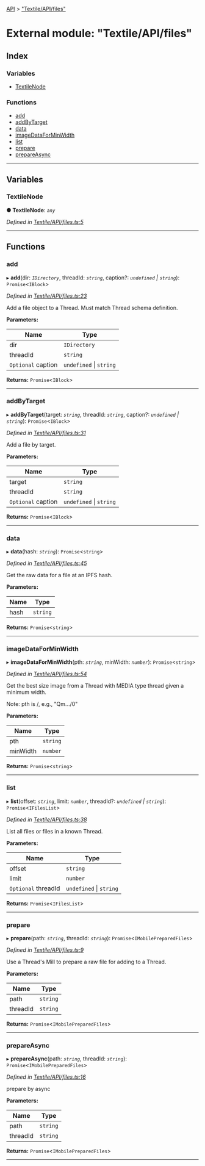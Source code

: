 [API](../README.md) > ["Textile/API/files"](../modules/_textile_api_files_.md)

# External module: "Textile/API/files"

## Index

### Variables

* [TextileNode](_textile_api_files_.md#textilenode)

### Functions

* [add](_textile_api_files_.md#add)
* [addByTarget](_textile_api_files_.md#addbytarget)
* [data](_textile_api_files_.md#data)
* [imageDataForMinWidth](_textile_api_files_.md#imagedataforminwidth)
* [list](_textile_api_files_.md#list)
* [prepare](_textile_api_files_.md#prepare)
* [prepareAsync](_textile_api_files_.md#prepareasync)

---

## Variables

<a id="textilenode"></a>

###  TextileNode

**● TextileNode**: *`any`*

*Defined in [Textile/API/files.ts:5](https://github.com/textileio/react-native-sdk/blob/912c704/lib/Textile/API/files.ts#L5)*

___

## Functions

<a id="add"></a>

###  add

▸ **add**(dir: *`IDirectory`*, threadId: *`string`*, caption?: *`undefined` \| `string`*): `Promise`<`IBlock`>

*Defined in [Textile/API/files.ts:23](https://github.com/textileio/react-native-sdk/blob/912c704/lib/Textile/API/files.ts#L23)*

Add a file object to a Thread. Must match Thread schema definition.

**Parameters:**

| Name | Type |
| ------ | ------ |
| dir | `IDirectory` |
| threadId | `string` |
| `Optional` caption | `undefined` \| `string` |

**Returns:** `Promise`<`IBlock`>

___
<a id="addbytarget"></a>

###  addByTarget

▸ **addByTarget**(target: *`string`*, threadId: *`string`*, caption?: *`undefined` \| `string`*): `Promise`<`IBlock`>

*Defined in [Textile/API/files.ts:31](https://github.com/textileio/react-native-sdk/blob/912c704/lib/Textile/API/files.ts#L31)*

Add a file by target.

**Parameters:**

| Name | Type |
| ------ | ------ |
| target | `string` |
| threadId | `string` |
| `Optional` caption | `undefined` \| `string` |

**Returns:** `Promise`<`IBlock`>

___
<a id="data"></a>

###  data

▸ **data**(hash: *`string`*): `Promise`<`string`>

*Defined in [Textile/API/files.ts:45](https://github.com/textileio/react-native-sdk/blob/912c704/lib/Textile/API/files.ts#L45)*

Get the raw data for a file at an IPFS hash.

**Parameters:**

| Name | Type |
| ------ | ------ |
| hash | `string` |

**Returns:** `Promise`<`string`>

___
<a id="imagedataforminwidth"></a>

###  imageDataForMinWidth

▸ **imageDataForMinWidth**(pth: *`string`*, minWidth: *`number`*): `Promise`<`string`>

*Defined in [Textile/API/files.ts:54](https://github.com/textileio/react-native-sdk/blob/912c704/lib/Textile/API/files.ts#L54)*

Get the best size image from a Thread with MEDIA type thread given a minimum width.

Note: pth is /, e.g., "Qm.../0"

**Parameters:**

| Name | Type |
| ------ | ------ |
| pth | `string` |
| minWidth | `number` |

**Returns:** `Promise`<`string`>

___
<a id="list"></a>

###  list

▸ **list**(offset: *`string`*, limit: *`number`*, threadId?: *`undefined` \| `string`*): `Promise`<`IFilesList`>

*Defined in [Textile/API/files.ts:38](https://github.com/textileio/react-native-sdk/blob/912c704/lib/Textile/API/files.ts#L38)*

List all files or files in a known Thread.

**Parameters:**

| Name | Type |
| ------ | ------ |
| offset | `string` |
| limit | `number` |
| `Optional` threadId | `undefined` \| `string` |

**Returns:** `Promise`<`IFilesList`>

___
<a id="prepare"></a>

###  prepare

▸ **prepare**(path: *`string`*, threadId: *`string`*): `Promise`<`IMobilePreparedFiles`>

*Defined in [Textile/API/files.ts:9](https://github.com/textileio/react-native-sdk/blob/912c704/lib/Textile/API/files.ts#L9)*

Use a Thread's Mill to prepare a raw file for adding to a Thread.

**Parameters:**

| Name | Type |
| ------ | ------ |
| path | `string` |
| threadId | `string` |

**Returns:** `Promise`<`IMobilePreparedFiles`>

___
<a id="prepareasync"></a>

###  prepareAsync

▸ **prepareAsync**(path: *`string`*, threadId: *`string`*): `Promise`<`IMobilePreparedFiles`>

*Defined in [Textile/API/files.ts:16](https://github.com/textileio/react-native-sdk/blob/912c704/lib/Textile/API/files.ts#L16)*

prepare by async

**Parameters:**

| Name | Type |
| ------ | ------ |
| path | `string` |
| threadId | `string` |

**Returns:** `Promise`<`IMobilePreparedFiles`>

___

